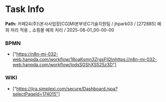 # Task Info

**Path:** 카페24(주)\본사사업장\[CG]MI본부\EC기술지원팀 / jhpark03 / [272885] 예외 처리 적용 _ 쇼핑몰 예외 처리 / 2025-08-01_00-00-00

### BPMN
- ["https://n8n-mi-032-web.hanpda.com/workflow/18oaKsmn3ZrgxFIQ\nhttps://n8n-mi-032-web.hanpda.com/workflow/IodsSGShXS525z3D"]

### WIKI
- ["https://jira.simplexi.com/secure/Dashboard.jspa?selectPageId=174015"]

